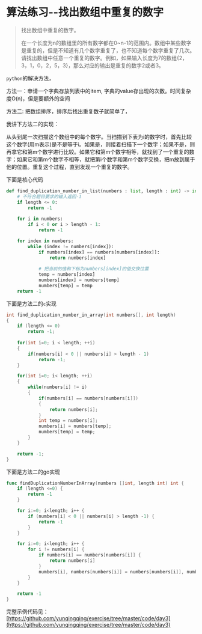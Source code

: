 # 算法练习--找出数组中重复的数字

> 找出数组中重复的数字。
>
> 在一个长度为n的数组里的所有数字都在0~n-1的范围内。数组中某些数字是重复的，但是不知道有几个数字重复了，也不知道每个数字重复了几次。请找出数组中任意一个重复的数字。例如，如果输入长度为7的数组{2，3，1，0，2，5，3}，那么对应的输出是重复的数字2或者3。





`python`的解决方法，

方法一：申请一个字典存放列表中的item, 字典的value存出现的次数。时间复杂度O(n)，但是要额外的空间

方法二: 把数组排序，排序后找出重复数子就简单了，



我讲下方法二的实现：

从头到尾一次扫描这个数组中的每个数字。当扫描到下表为i的数字时，首先比较这个数字(用m表示)是不是等于i。如果是，则接着扫描下一个数字；如果不是，则再拿它和第m个数字进行比较。如果它和第m个数字相等，就找到了一个重复的数字；如果它和第m个数字不相等，就把第i个数字和第m个数字交换，把m放到属于他的位置。重复这个过程，直到发现一个重复的数字。



下面是核心代码

```python
def find_duplication_number_in_list(numbers : list, length : int) -> int:
    # 不符合题目要求的输入返回-1
    if length <= 0:
        return -1
    
    for i in numbers:
        if i < 0 or i > length - 1:
            return -1

    for index in numbers:
        while (index != numbers[index]):
            if numbers[index] == numbers[numbers[index]]:
                return numbers[index]
        
            # 把当前的值和下标为numbers[index]的值交换位置
            temp = numbers[index]
            numbers[index] = numbers[temp]
            numbers[temp] = temp
    return -1
```



下面是方法二的`c`实现

```c
int find_duplication_number_in_array(int numbers[], int length)
{
    if (length <= 0)
        return -1;
    
    for(int i=0; i < length; ++i)
    {
        if(numbers[i] < 0 || numbers[i] > length - 1)
            return -1;
    }

    for(int i=0; i< length; ++i)
    {
        while(numbers[i] != i) 
        {
            if(numbers[i] == numbers[numbers[i]])
            {
                return numbers[i];
            }
            int temp = numbers[i];
            numbers[i] = numbers[temp];
            numbers[temp] = temp;
        }
    }

    return -1;
}
```



下面是方法二的go实现

```go
func findDuplicationNumberInArray(numbers []int, length int) int {
	if (length <=0) {
		return -1
	}

	for i:=0; i<length; i++ {
		if (numbers[i] < 0 || numbers[i] > length -1) {
			return -1
		}
	}

	for i:=0; i<length; i++ {
		for i != numbers[i] {
			if numbers[i] == numbers[numbers[i]] {
				return numbers[i]
			}
			numbers[i], numbers[numbers[i]] = numbers[numbers[i]], numbers[i]
		}
	}

	return -1
}
```

完整示例代码见：[https://github.com/yunqingqing/exercise/tree/master/code/day3](https://github.com/yunqingqing/exercise/tree/master/code/day3)